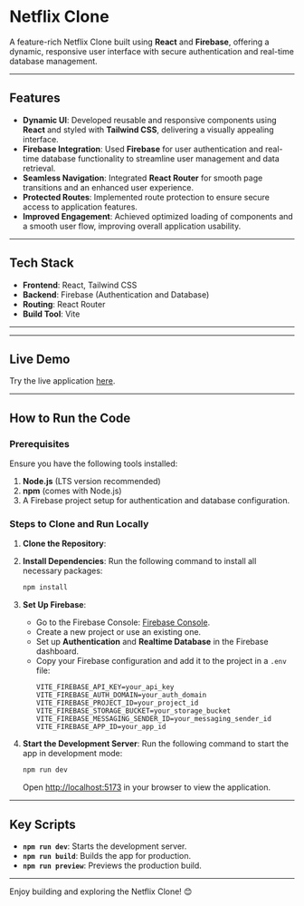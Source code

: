 # Netflix Clone

A feature-rich Netflix Clone built using **React** and **Firebase**, offering a dynamic, responsive user interface with secure authentication and real-time database management.

---

## Features

- **Dynamic UI**: Developed reusable and responsive components using **React** and styled with **Tailwind CSS**, delivering a visually appealing interface.
- **Firebase Integration**: Used **Firebase** for user authentication and real-time database functionality to streamline user management and data retrieval.
- **Seamless Navigation**: Integrated **React Router** for smooth page transitions and an enhanced user experience.
- **Protected Routes**: Implemented route protection to ensure secure access to application features.
- **Improved Engagement**: Achieved optimized loading of components and a smooth user flow, improving overall application usability.

---

## Tech Stack

- **Frontend**: React, Tailwind CSS
- **Backend**: Firebase (Authentication and Database)
- **Routing**: React Router
- **Build Tool**: Vite

---

---

## Live Demo

Try the live application [here](https://netflix-clone-wi5g.onrender.com/).

---

## How to Run the Code

### Prerequisites
Ensure you have the following tools installed:
1. **Node.js** (LTS version recommended)
2. **npm** (comes with Node.js)
3. A Firebase project setup for authentication and database configuration.

### Steps to Clone and Run Locally

1. **Clone the Repository**:

2. **Install Dependencies**:
   Run the following command to install all necessary packages:
   ```bash
   npm install
   ```

3. **Set Up Firebase**:
   - Go to the Firebase Console: [Firebase Console](https://console.firebase.google.com/).
   - Create a new project or use an existing one.
   - Set up **Authentication** and **Realtime Database** in the Firebase dashboard.
   - Copy your Firebase configuration and add it to the project in a `.env` file:
     ```plaintext
     VITE_FIREBASE_API_KEY=your_api_key
     VITE_FIREBASE_AUTH_DOMAIN=your_auth_domain
     VITE_FIREBASE_PROJECT_ID=your_project_id
     VITE_FIREBASE_STORAGE_BUCKET=your_storage_bucket
     VITE_FIREBASE_MESSAGING_SENDER_ID=your_messaging_sender_id
     VITE_FIREBASE_APP_ID=your_app_id
     ```

4. **Start the Development Server**:
   Run the following command to start the app in development mode:
   ```bash
   npm run dev
   ```
   Open [http://localhost:5173](http://localhost:5173) in your browser to view the application.


---

## Key Scripts

- **`npm run dev`**: Starts the development server.
- **`npm run build`**: Builds the app for production.
- **`npm run preview`**: Previews the production build.
---


Enjoy building and exploring the Netflix Clone! 😊
